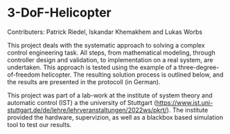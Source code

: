 # 3-DoF-Helicopter

Contributers: Patrick Riedel, Iskandar Khemakhem and Lukas Worbs

This project deals with the systematic approach to solving a complex control engineering task. 
All steps, from mathematical modeling, through controller design and validation, to implementation on a real system, are undertaken. This approach is tested using the example of a three-degree-of-freedom helicopter. 
The resulting solution process is outlined below, and the results are presented in the protocoll (in German).

This project was part of a lab-work at the institute of system theory and automatic control (IST) a the university of Stuttgart (https://www.ist.uni-stuttgart.de/de/lehre/lehrveranstaltungen/2022ws/pkrt/). 
The institute provided the hardware, supervizion, as well as a blackbox based simulation tool to test our results. 


